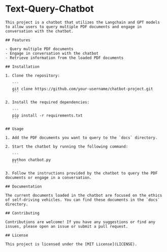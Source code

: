 # Text-Query-Chatbot

    This project is a chatbot that utilizes the Langchain and GPT models to allow users to query multiple PDF documents and engage in conversation with the chatbot.

    ## Features

    - Query multiple PDF documents
    - Engage in conversation with the chatbot
    - Retrieve information from the loaded PDF documents

    ## Installation

    1. Clone the repository:

       ```
       git clone https://github.com/your-username/chatbot-project.git
       ```

    2. Install the required dependencies:

       ```
       pip install -r requirements.txt
       ```

    ## Usage

    1. Add the PDF documents you want to query to the `docs` directory.

    2. Start the chatbot by running the following command:

       ```
       python chatbot.py
       ```

    3. Follow the instructions provided by the chatbot to query the PDF documents or engage in a conversation.

    ## Documentation

    The current documents loaded in the chatbot are focused on the ethics of self-driving vehicles. You can find these documents in the `docs` directory.

    ## Contributing

    Contributions are welcome! If you have any suggestions or find any issues, please open an issue or submit a pull request.

    ## License

    This project is licensed under the [MIT License](LICENSE).
